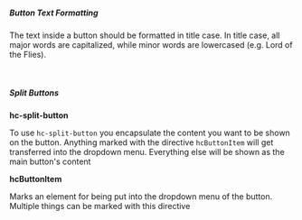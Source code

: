 ##### Button Text Formatting

The text inside a button should be formatted in title case. In title case, all major words are capitalized, while minor words are lowercased (e.g. Lord of the Flies).

&nbsp;

##### Split Buttons

**hc-split-button**

To use `hc-split-button` you encapsulate the content you want to be shown on the button. Anything marked with the directive `hcButtonItem` will get transferred into the dropdown menu. Everything else will be shown as the main button's content

**hcButtonItem**

Marks an element for being put into the dropdown menu of the button. Multiple things can be marked with this directive

